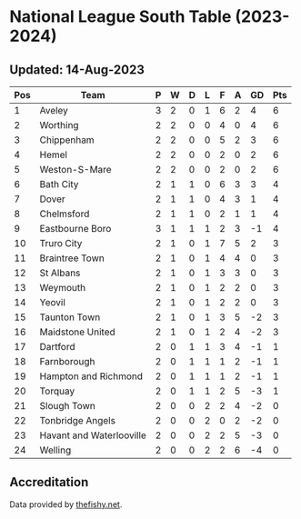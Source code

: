 # National League South Table (2023-2024)
## Updated: 14-Aug-2023

| Pos | Team | P | W | D | L | F | A | GD | Pts |
| --- | --- | --- | --- | --- | --- | --- | --- | --- | --- |
| 1 | Aveley | 3 | 2 | 0 | 1 | 6 | 2 | 4 | 6 |
| 2 | Worthing | 2 | 2 | 0 | 0 | 4 | 0 | 4 | 6 |
| 3 | Chippenham | 2 | 2 | 0 | 0 | 5 | 2 | 3 | 6 |
| 4 | Hemel | 2 | 2 | 0 | 0 | 2 | 0 | 2 | 6 |
| 5 | Weston-S-Mare | 2 | 2 | 0 | 0 | 2 | 0 | 2 | 6 |
| 6 | Bath City | 2 | 1 | 1 | 0 | 6 | 3 | 3 | 4 |
| 7 | Dover | 2 | 1 | 1 | 0 | 4 | 3 | 1 | 4 |
| 8 | Chelmsford | 2 | 1 | 1 | 0 | 2 | 1 | 1 | 4 |
| 9 | Eastbourne Boro | 3 | 1 | 1 | 1 | 2 | 3 | -1 | 4 |
| 10 | Truro City | 2 | 1 | 0 | 1 | 7 | 5 | 2 | 3 |
| 11 | Braintree Town | 2 | 1 | 0 | 1 | 4 | 4 | 0 | 3 |
| 12 | St Albans | 2 | 1 | 0 | 1 | 3 | 3 | 0 | 3 |
| 13 | Weymouth | 2 | 1 | 0 | 1 | 2 | 2 | 0 | 3 |
| 14 | Yeovil | 2 | 1 | 0 | 1 | 2 | 2 | 0 | 3 |
| 15 | Taunton Town | 2 | 1 | 0 | 1 | 3 | 5 | -2 | 3 |
| 16 | Maidstone United | 2 | 1 | 0 | 1 | 2 | 4 | -2 | 3 |
| 17 | Dartford | 2 | 0 | 1 | 1 | 3 | 4 | -1 | 1 |
| 18 | Farnborough | 2 | 0 | 1 | 1 | 1 | 2 | -1 | 1 |
| 19 | Hampton and Richmond | 2 | 0 | 1 | 1 | 1 | 2 | -1 | 1 |
| 20 | Torquay | 2 | 0 | 1 | 1 | 2 | 5 | -3 | 1 |
| 21 | Slough Town | 2 | 0 | 0 | 2 | 2 | 4 | -2 | 0 |
| 22 | Tonbridge Angels | 2 | 0 | 0 | 2 | 0 | 2 | -2 | 0 |
| 23 | Havant and Waterlooville | 2 | 0 | 0 | 2 | 2 | 5 | -3 | 0 |
| 24 | Welling | 2 | 0 | 0 | 2 | 2 | 6 | -4 | 0 |

## Accreditation 

Data provided by [thefishy.net](https://www.thefishy.net/).